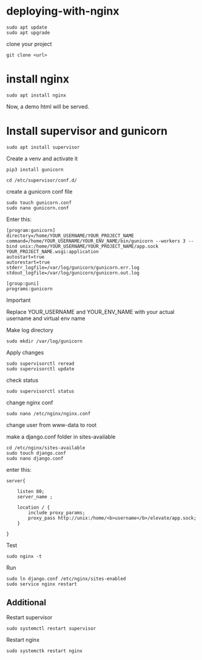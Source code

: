 # deploying-with-nginx

```
sudo apt update
sudo apt upgrade
```

clone your project

```
git clone <url>
```

# install nginx

```
sudo apt install nginx
```

Now, a demo html will be served.





# Install supervisor and gunicorn

```
sudo apt install supervisor
```

Create a venv and activate it

```
pip3 install gunicorn
```

```
cd /etc/supervisor/conf.d/
```

create a gunicorn conf file

```
sudo touch gunicorn.conf
sudo nano gunicorn.conf
```



Enter this:

```
[program:gunicorn]
directory=/home/YOUR_USERNAME/YOUR_PROJECT_NAME 
command=/home/YOUR_USERNAME/YOUR_ENV_NAME/bin/gunicorn --workers 3 --bind unix:/home/YOUR_USERNAME/YOUR_PROJECT_NAME/app.sock YOUR_PROJECT_NAME.wsgi:application  
autostart=true
autorestart=true
stderr_logfile=/var/log/gunicorn/gunicorn.err.log
stdout_logfile=/var/log/gunicorn/gunicorn.out.log

[group:guni]
programs:gunicorn
```
> [!IMPORTANT]
> Replace YOUR_USERNAME and YOUR_ENV_NAME with your actual username and virtual env name

Make log directory

```
sudo mkdir /var/log/gunicorn
```

Apply changes

```
sudo supervisorctl reread
sudo supervisorctl update
```

check status

```
sudo supervisorctl status
```

change nginx conf

```
sudo nano /etc/nginx/nginx.conf
```

change user from www-data to root

make a django.conf folder in sites-available

```
cd /etc/nginx/sites-available
sudo touch django.conf
sudo nano django.conf
```

enter this:

``` 
server{

	listen 80;
	server_name ;

	location / {
		include proxy_params;
		proxy_pass http://unix:/home/<b>username</b>/elevate/app.sock;
	}

}
```

Test

```
sudo nginx -t
```

Run

```
sudo ln django.conf /etc/nginx/sites-enabled
sudo service nginx restart
````

## Additional

Restart supervisor

```
sudo systemctl restart supervisor
```

Restart nginx

```
sudo systemctk restart nginx
```


 




